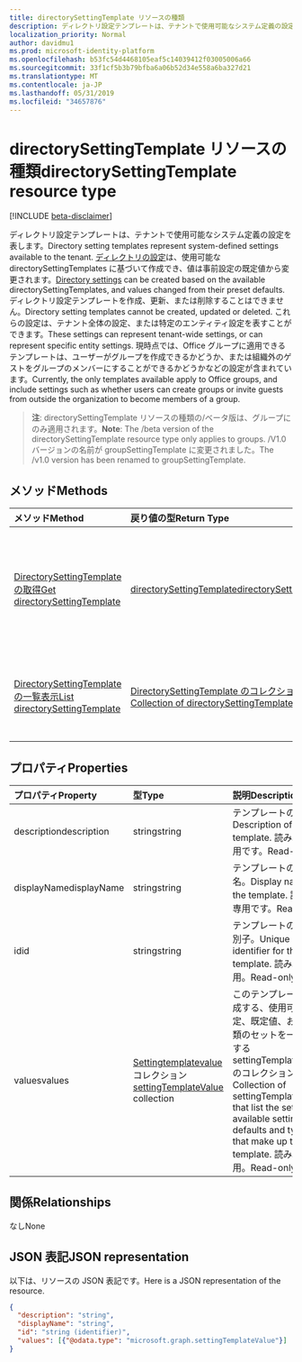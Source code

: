 ```yaml
---
title: directorySettingTemplate リソースの種類
description: ディレクトリ設定テンプレートは、テナントで使用可能なシステム定義の設定を表します。 ディレクトリの設定は、使用可能な directorySettingTemplates に基づいて作成でき、値は事前設定の既定値から変更されます。 ディレクトリ設定テンプレートを作成、更新、または削除することはできません。 これらの設定は、テナント全体の設定、または特定のエンティティ設定を表すことができます。  現時点では、Office グループに適用できるテンプレートは、ユーザーがグループを作成できるかどうか、または組織外のゲストをグループのメンバーにすることができるかどうかなどの設定が含まれています。
localization_priority: Normal
author: davidmu1
ms.prod: microsoft-identity-platform
ms.openlocfilehash: b53fc54d4468105eaf5c14039412f03005006a66
ms.sourcegitcommit: 33f1cf5b3b79bfba6a06b52d34e558a6ba327d21
ms.translationtype: MT
ms.contentlocale: ja-JP
ms.lasthandoff: 05/31/2019
ms.locfileid: "34657876"
---
```

# <a name="directorysettingtemplate-resource-type"></a><span data-ttu-id="2928e-107">directorySettingTemplate リソースの種類</span><span class="sxs-lookup"><span data-stu-id="2928e-107">directorySettingTemplate resource type</span></span>

[!INCLUDE [beta-disclaimer](../../includes/beta-disclaimer.md)]

<span data-ttu-id="2928e-108">ディレクトリ設定テンプレートは、テナントで使用可能なシステム定義の設定を表します。</span><span class="sxs-lookup"><span data-stu-id="2928e-108">Directory setting templates represent system-defined settings available to the tenant.</span></span> <span data-ttu-id="2928e-109">[ディレクトリの設定](directorysetting.md)は、使用可能な directorySettingTemplates に基づいて作成でき、値は事前設定の既定値から変更されます。</span><span class="sxs-lookup"><span data-stu-id="2928e-109">[Directory settings](directorysetting.md) can be created based on the available directorySettingTemplates, and values changed from their preset defaults.</span></span> <span data-ttu-id="2928e-110">ディレクトリ設定テンプレートを作成、更新、または削除することはできません。</span><span class="sxs-lookup"><span data-stu-id="2928e-110">Directory setting templates cannot be created, updated or deleted.</span></span> <span data-ttu-id="2928e-111">これらの設定は、テナント全体の設定、または特定のエンティティ設定を表すことができます。</span><span class="sxs-lookup"><span data-stu-id="2928e-111">These settings can represent tenant-wide settings, or can represent specific entity settings.</span></span>  <span data-ttu-id="2928e-112">現時点では、Office グループに適用できるテンプレートは、ユーザーがグループを作成できるかどうか、または組織外のゲストをグループのメンバーにすることができるかどうかなどの設定が含まれています。</span><span class="sxs-lookup"><span data-stu-id="2928e-112">Currently, the only templates available apply to Office groups, and include settings such as whether users can create groups or invite guests from outside the organization to become members of a group.</span></span>

> <span data-ttu-id="2928e-113">**注**: directorySettingTemplate リソースの種類の/ベータ版は、グループにのみ適用されます。</span><span class="sxs-lookup"><span data-stu-id="2928e-113">**Note**: The /beta version of the directorySettingTemplate resource type only applies to groups.</span></span> <span data-ttu-id="2928e-114">/V1.0 バージョンの名前が groupSettingTemplate に変更されました。</span><span class="sxs-lookup"><span data-stu-id="2928e-114">The /v1.0 version has been renamed to groupSettingTemplate.</span></span>

## <a name="methods"></a><span data-ttu-id="2928e-115">メソッド</span><span class="sxs-lookup"><span data-stu-id="2928e-115">Methods</span></span>

| <span data-ttu-id="2928e-116">メソッド</span><span class="sxs-lookup"><span data-stu-id="2928e-116">Method</span></span>           | <span data-ttu-id="2928e-117">戻り値の型</span><span class="sxs-lookup"><span data-stu-id="2928e-117">Return Type</span></span>    |<span data-ttu-id="2928e-118">説明</span><span class="sxs-lookup"><span data-stu-id="2928e-118">Description</span></span>|
|:---------------|:--------|:----------|
|[<span data-ttu-id="2928e-119">DirectorySettingTemplate の取得</span><span class="sxs-lookup"><span data-stu-id="2928e-119">Get directorySettingTemplate</span></span>](../api/directorysettingtemplate-get.md) | [<span data-ttu-id="2928e-120">directorySettingTemplate</span><span class="sxs-lookup"><span data-stu-id="2928e-120">directorySettingTemplate</span></span>](directorysettingtemplate.md) |<span data-ttu-id="2928e-121">システム定義の directorySettingTemplate オブジェクトのいずれか1つの特定のプロパティを読み取ります。</span><span class="sxs-lookup"><span data-stu-id="2928e-121">Read the specific properties of one of the system defined directorySettingTemplate objects.</span></span>|
|[<span data-ttu-id="2928e-122">DirectorySettingTemplate の一覧表示</span><span class="sxs-lookup"><span data-stu-id="2928e-122">List directorySettingTemplate</span></span>](../api/directorysettingtemplate-list.md) | [<span data-ttu-id="2928e-123">DirectorySettingTemplate のコレクション</span><span class="sxs-lookup"><span data-stu-id="2928e-123">Collection of directorySettingTemplate</span></span>](directorysettingtemplate.md) |<span data-ttu-id="2928e-124">システム定義の directorySettingTemplate オブジェクトをすべて一覧表示します。</span><span class="sxs-lookup"><span data-stu-id="2928e-124">List all of the system defined directorySettingTemplate objects.</span></span>|

## <a name="properties"></a><span data-ttu-id="2928e-125">プロパティ</span><span class="sxs-lookup"><span data-stu-id="2928e-125">Properties</span></span>
| <span data-ttu-id="2928e-126">プロパティ</span><span class="sxs-lookup"><span data-stu-id="2928e-126">Property</span></span>     | <span data-ttu-id="2928e-127">型</span><span class="sxs-lookup"><span data-stu-id="2928e-127">Type</span></span>   |<span data-ttu-id="2928e-128">説明</span><span class="sxs-lookup"><span data-stu-id="2928e-128">Description</span></span>|
|:---------------|:--------|:----------|
|<span data-ttu-id="2928e-129">description</span><span class="sxs-lookup"><span data-stu-id="2928e-129">description</span></span>|<span data-ttu-id="2928e-130">string</span><span class="sxs-lookup"><span data-stu-id="2928e-130">string</span></span>|<span data-ttu-id="2928e-131">テンプレートの説明。</span><span class="sxs-lookup"><span data-stu-id="2928e-131">Description of the template.</span></span> <span data-ttu-id="2928e-132">読み取り専用です。</span><span class="sxs-lookup"><span data-stu-id="2928e-132">Read-only.</span></span>|
|<span data-ttu-id="2928e-133">displayName</span><span class="sxs-lookup"><span data-stu-id="2928e-133">displayName</span></span>|<span data-ttu-id="2928e-134">string</span><span class="sxs-lookup"><span data-stu-id="2928e-134">string</span></span>|<span data-ttu-id="2928e-135">テンプレートの表示名。</span><span class="sxs-lookup"><span data-stu-id="2928e-135">Display name of the template.</span></span> <span data-ttu-id="2928e-136">読み取り専用です。</span><span class="sxs-lookup"><span data-stu-id="2928e-136">Read-only.</span></span> |
|<span data-ttu-id="2928e-137">id</span><span class="sxs-lookup"><span data-stu-id="2928e-137">id</span></span>|<span data-ttu-id="2928e-138">string</span><span class="sxs-lookup"><span data-stu-id="2928e-138">string</span></span>| <span data-ttu-id="2928e-139">テンプレートの一意識別子。</span><span class="sxs-lookup"><span data-stu-id="2928e-139">Unique identifier for the template.</span></span> <span data-ttu-id="2928e-140">読み取り専用。</span><span class="sxs-lookup"><span data-stu-id="2928e-140">Read-only.</span></span>|
|<span data-ttu-id="2928e-141">values</span><span class="sxs-lookup"><span data-stu-id="2928e-141">values</span></span>|<span data-ttu-id="2928e-142">[Settingtemplatevalue](settingtemplatevalue.md)コレクション</span><span class="sxs-lookup"><span data-stu-id="2928e-142">[settingTemplateValue](settingtemplatevalue.md) collection</span></span>| <span data-ttu-id="2928e-143">このテンプレートを構成する、使用可能な設定、既定値、および種類のセットを一覧表示する settingTemplateValues のコレクションです。</span><span class="sxs-lookup"><span data-stu-id="2928e-143">Collection of settingTemplateValues that list the set of available settings, defaults and types that make up this template.</span></span>  <span data-ttu-id="2928e-144">読み取り専用。</span><span class="sxs-lookup"><span data-stu-id="2928e-144">Read-only.</span></span> |

## <a name="relationships"></a><span data-ttu-id="2928e-145">関係</span><span class="sxs-lookup"><span data-stu-id="2928e-145">Relationships</span></span>
<span data-ttu-id="2928e-146">なし</span><span class="sxs-lookup"><span data-stu-id="2928e-146">None</span></span>


## <a name="json-representation"></a><span data-ttu-id="2928e-147">JSON 表記</span><span class="sxs-lookup"><span data-stu-id="2928e-147">JSON representation</span></span>

<span data-ttu-id="2928e-148">以下は、リソースの JSON 表記です。</span><span class="sxs-lookup"><span data-stu-id="2928e-148">Here is a JSON representation of the resource.</span></span>

<!-- {
  "blockType": "resource",
  "optionalProperties": [

  ],
  "@odata.type": "microsoft.graph.directorySettingTemplate"
}-->

```json
{
  "description": "string",
  "displayName": "string",
  "id": "string (identifier)",
  "values": [{"@odata.type": "microsoft.graph.settingTemplateValue"}]
}

```

<!-- uuid: 8fcb5dbc-d5aa-4681-8e31-b001d5168d79
2015-10-25 14:57:30 UTC -->
<!--
{
  "type": "#page.annotation",
  "description": "directorySettingTemplate resource",
  "keywords": "",
  "section": "documentation",
  "tocPath": "",
  "suppressions": []
}
-->
